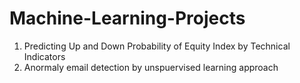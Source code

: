 # Machine-Learning-Projects

1) Predicting Up and Down Probability of Equity Index by Technical Indicators
2) Anormaly email detection by unspuervised learning approach

